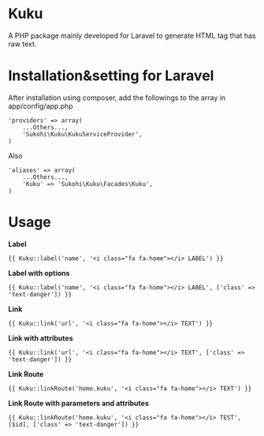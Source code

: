 Kuku
====

A PHP package mainly developed for Laravel to generate HTML tag that has raw text.

Installation&setting for Laravel
====

After installation using composer, add the followings to the array in  app/config/app.php

    'providers' => array(  
        ...Others...,  
        'Sukohi\Kuku\KukuServiceProvider',
    )

Also

    'aliases' => array(  
        ...Others...,  
        'Kuku' => 'Sukohi\Kuku\Facades\Kuku',
    )

Usage
====

**Label**

    {{ Kuku::label('name', '<i class="fa fa-home"></i> LABEL') }} 
**Label with options**

    {{ Kuku::label('name', '<i class="fa fa-home"></i> LABEL', ['class' => 'text-danger']) }}
**Link**  

    {{ Kuku::link('url', '<i class="fa fa-home"></i> TEXT') }}
**Link with attributes**  

    {{ Kuku::link('url', '<i class="fa fa-home"></i> TEXT', ['class' => 'text-danger']) }} 
**Link Route**  

    {{ Kuku::linkRoute('home.kuku', '<i class="fa fa-home"></i> TEXT') }}
**Link Route with parameters and attributes**  

    {{ Kuku::linkRoute('home.kuku', '<i class="fa fa-home"></i> TEST', [$id], ['class' => 'text-danger']) }}